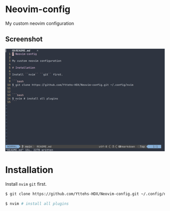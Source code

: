 # Neovim-config

My custom neovim configuration

## Screenshot

![Alt text](/Screenshot.png)

# Installation

Install ``nvim`` ``git`` first.

```bash
$ git clone https://github.com/Yttehs-HDX/Neovim-config.git ~/.config/nvim
```

```bash
$ nvim # install all plugins
```
